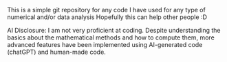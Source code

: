 This is a simple git repository for any code I have used for any type of numerical and/or data analysis
Hopefully this can help other people :D

AI Disclosure: I am not very proficient at coding. Despite understanding the basics about the mathematical methods and how to compute them, more advanced features have been implemented using AI-generated code (chatGPT) and human-made code. 
